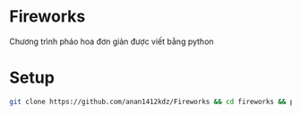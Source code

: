 # Fireworks
Chương trình pháo hoa đơn giản được viết bằng python
# Setup
```bash
git clone https://github.com/anan1412kdz/Fireworks && cd fireworks && python fireworks.py
```
